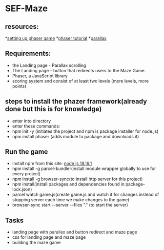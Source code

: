 # SEF-Maze

## resources:
*[setting up phaser game](https://flaviocopes.com/phaser-setup/#:~:text=Let%E2%80%99s%20install%20phaser%20in%20a%20folder%20using%20npm%3A,import%20Phaser%20from%20%27phaser%27%20new%20Phaser.Game%28%29%20Now%20run)
*[phaser tutorial](https://www.codecademy.com/learn/learn-phaser)
*[parallax](https://blog.logrocket.com/create-parallax-scrolling-css/#:~:text=Parallax%20scrolling%20is%20a%20computer,Video%20Player)

## Requirements:

* the Landing page - Parallax scrolling
* The Landing page - button that redirects users to the Maze Game.
* Phaser, a JavaScript library
* scoring system and consist of at least two levels (more levels, more points)

## steps to install the phazer framework(already done but this is for knowledge)

* enter into directory
* enter these commands:
* npm init -y (initiates the project and npm is package installer for node.js)
* npm install phaser (adds module to package and downloads it)

## Run the game
* install npm from this site: [node js 18.16.1](https://nodejs.org/en/download)
* npm install -g parcel-bundler(install module wrapper globally to use for every project)
* npm install -g browser-sync(to install http server for this project)
* npm install(install packages and dependencies found in package-lock.json)
* parcel watch game.js(create game.js and watch it for changes instead of stopping server each time we make changes to the game)
* browser-sync start --server --files "." (to start the server)

## Tasks
* landing page with parallex and button redirect and maze page
* css for landing page and maze page
* building the maze game
